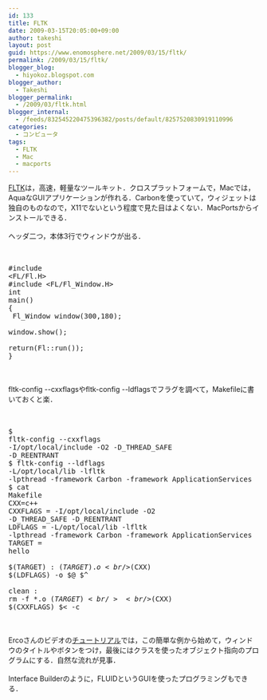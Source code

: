 ```yaml
---
id: 133
title: FLTK
date: 2009-03-15T20:05:00+09:00
author: takeshi
layout: post
guid: https://www.enomosphere.net/2009/03/15/fltk/
permalink: /2009/03/15/fltk/
blogger_blog:
  - hiyokoz.blogspot.com
blogger_author:
  - Takeshi
blogger_permalink:
  - /2009/03/fltk.html
blogger_internal:
  - /feeds/832545220475396382/posts/default/8257520830919110996
categories:
  - コンピュータ
tags:
  - FLTK
  - Mac
  - macports
---
```

<a href="http://www.fltk.org/">FLTK</a>は，高速，軽量なツールキット．クロスプラットフォームで，Macでは，AquaなGUIアプリケーションが作れる．Carbonを使っていて，ウィジェットは独自のものなので，X11でないという程度で見た目はよくない．MacPortsからインストールできる．<br /><br />ヘッダ二つ，本体3行でウィンドウが出る．<br /><br /><pre><br />#include &lt;FL/Fl.H&gt;<br />#include &lt;FL/Fl_Window.H&gt;<br />int main()<br />{<br /> Fl_Window window(300,180);<br /> window.show();<br /> return(Fl::run());<br />}<br /></pre><br /><br />fltk-config --cxxflagsやfltk-config --ldflagsでフラグを調べて，Makefileに書いておくと楽．<br /><br /><pre><br />$ fltk-config --cxxflags<br />-I/opt/local/include -O2 -D_THREAD_SAFE -D_REENTRANT<br />$ fltk-config --ldflags<br />-L/opt/local/lib -lfltk -lpthread -framework Carbon -framework ApplicationServices<br />$ cat Makefile<br />CXX=c++<br />CXXFLAGS = -I/opt/local/include -O2 -D_THREAD_SAFE -D_REENTRANT<br />LDFLAGS = -L/opt/local/lib -lfltk -lpthread -framework Carbon -framework ApplicationServices<br />TARGET = hello<br /><br />$(TARGET) : $(TARGET).o<br />$(CXX) $(LDFLAGS) -o $@ $^<br /><br />clean :<br />rm -f *.o $(TARGET)<br /><br />%.o : %.cxx<br />$(CXX) $(CXXFLAGS) $< -c </pre><br /><br />Ercoさんのビデオの<a href="http://seriss.com/people/erco/fltk-videos/">チュートリアル</a>では，この簡単な例から始めて，ウィンドウのタイトルやボタンをつけ，最後にはクラスを使ったオブジェクト指向のプログラムにする．自然な流れが見事．<br /><br />Interface Builderのように，FLUIDというGUIを使ったプログラミングもできる．